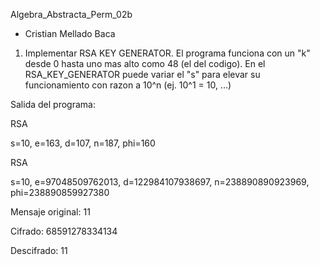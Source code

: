 Algebra_Abstracta_Perm_02b

- Cristian Mellado Baca


1. Implementar RSA KEY GENERATOR.
El programa funciona con un "k" desde 0 hasta uno mas alto como 48 (el del codigo). En el RSA_KEY_GENERATOR puede variar el "s" para elevar su funcionamiento con razon a  10^n  (ej. 10^1 = 10, ...)

Salida del programa:

RSA 

 s=10, e=163, d=107, n=187, phi=160
 
RSA 

  s=10, e=97048509762013, d=122984107938697, n=238890890923969, phi=238890859927380

Mensaje original:  11

Cifrado:  68591278334134

Descifrado:  11
